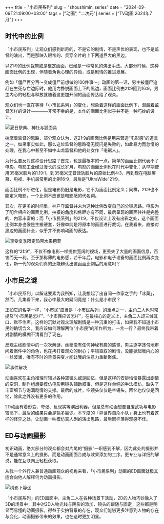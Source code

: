 +++
title = "小市民系列"
slug = "shoushimin_series"
date = "2024-09-09T21:09:00+08:00"
tags = ["动画", "二次元"]
series = ["TV动画 2024年7月"]
+++
## 时代中的比例
「小市民系列」让观众们感到新奇的，不是它的剧情，不是声优的表现，也不是监督的演出，而是那映入眼帘的、贯穿全片的上下两道巨大的黑边。

以21:9的比例裁剪或是框定画面，已经是一种常见的演出手法。大部分时候，这种画面比例的出现，伴随着角色心理的异动，或是剧情的推进发展。

例如「僵尸百分百～变成僵尸前想做的100件事～」动画的第一话，男主被僵尸追赶在生死存亡边际时，他用力挣脱画面上下的黑边，画面比例由21:9回到16:9，男主内心的轻松与释放就随着这更加开阔的画面传达给了观众。

观众们也一直在等待「小市民系列」的变化，想象着这样的画面比例下，潜藏着监督怎样的设计————非常不幸的是，本作的画面比例似乎并不是一种巧妙的设计。

![夏日祭典、神社与狐面具](01.avif "夏日祭典、神社与狐面具")

揣摩着监督的思路，部分观众认为，这21:9的画面比例是用来营造“电影感”的道具之一。如果事实如此，那么这位监督的思路毫无疑问是失败的，如此暴力而怠惰的处理，在我心中甚至不如中山龙监督和他的处女作「电锯人」。

为什么要反对这种设计思路？首先，也是最根本的一点，简单的画面比例代表不了电影。电影工业经过漫长的成长岁月，电影的画面比例也在时代中变化：从早期使用35毫米胶片的1.19:1，到35毫米无音效轨胶片的原始比例4:3，再到现在电脑屏幕、电视、手机最常用的比例16:9，最后是“UltraWide”21:9。

画面比例不断进化，但是电影仍旧是电影，它不为画面比例定义；同样，21:9也不能定义电影，一个比例不应该是电影感的代名词。

其次，在更多的时间里，神户守监督并未为这种比例改变自己的分镜思路。电影为了配合相应的画面比例，拍摄的角度和焦距亦有不同，最后呈现的画面往往是完整的、内容丰富的；而「小市民系列」的21:9，不仅设计上没有出彩之处，这个画面比例本身也像是生搬硬套，好像单纯是将原本的画面进行裁切。在我看来，直接对黑边的画面补全，似乎并不影响动画的表达。

![享受夏季限定热带水果芭菲](02.avif "享受夏季限定热带水果芭菲")

这样的“21:9”，不仅不像电影一样提供宽阔的视场，更丢失了大量的画面信息，百害而无一利。至于那稀薄的电影感，若干年后，电影和电子设备的画面比例再次变化，新一代的观众们真的还能辨认出这画面比例后的用意吗？

## 小市民之谜
「小市民系列」以解谜要素为我所知，让我想起了出自同一作家之手的「冰菓」，然而，几集看下来，我心中最大的疑问竟是：什么是小市民？

正如它的名字一样，“小市民”应当是「小市民系列」的重点之一，主角二人也时常提及“小市民是怎样”、“小市民应该怎样”，在最核心的定义上，主角二人却三缄其口、默不作声。这样的沉默对观众理解剧情是一种沉重的打击，如果我不知道小市民的确切含义，我应该如何理解两位“小市民”的所作所为、一言一行？最终我带着对剧情的模糊不清看到了现在。

反观主线剧情中的一次次解谜，丝毫没有任何神秘有趣的感觉，男主逐字逐句地审问着案件中的角色，也在拷打着观众的耐心；平铺直叙的剧情，没能掀起我内心的一丝波澜，唯有不时的背景突变才能让我的注意力重新聚焦。

![事件解决](03.avif "事件解决")

动画喜欢在主角推理时辅以各种空镜头或是回忆，但是这样的安排恰恰暴露出剧情的空洞，制作组想要模仿电影用镜头辅助叙事，但是这样单纯的手法模仿，缺失了丰富细节与饱满剧情的支撑。最后的成片，空镜头仅仅是空镜头，回忆也仅仅是回忆，除此之外没有更多的作用。

2D动画有着形变、夸张、反现实等演出利器，但是总有动画想要自废武功与电影较高下，最后的结果只会是输多赢少。本季度的「异世界自杀小队」身上也有着这样的怪异之处，让动画一味模仿真人剧的演出思路，最后同样落得观感不佳。

## ED与动画摄影
初识动画，绝大部分的观众都会对片尾的“摄影”一职感到不解，因为此处的摄影并不是通常意义上的摄影，而是动画画面合成与效果添加的工序。更专业与详细的解说，能在互联网上轻松获取。

从我一个外行人兼普通动画观众的视角来看，「小市民系列」动画的ED画面就极其适合向他人解释何为动画摄影。

![树影下静坐](04.avif "树影下静坐")

「小市民系列」的ED画面中，主角二人在各种场景下活动，2D的人物巧妙融入了3D的场景中，其中对2D人物光线与阴影的添加、镜头的跟随与固定，这些都是明显而易懂的动画摄影。得益于实拍背景的存在，观众们能够更多注意到人物的存在与变化，动画摄影带来的效果，也在这时更加明显。